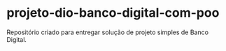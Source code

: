 # projeto-dio-banco-digital-com-poo
Repositório criado para entregar solução de projeto simples de Banco Digital.
